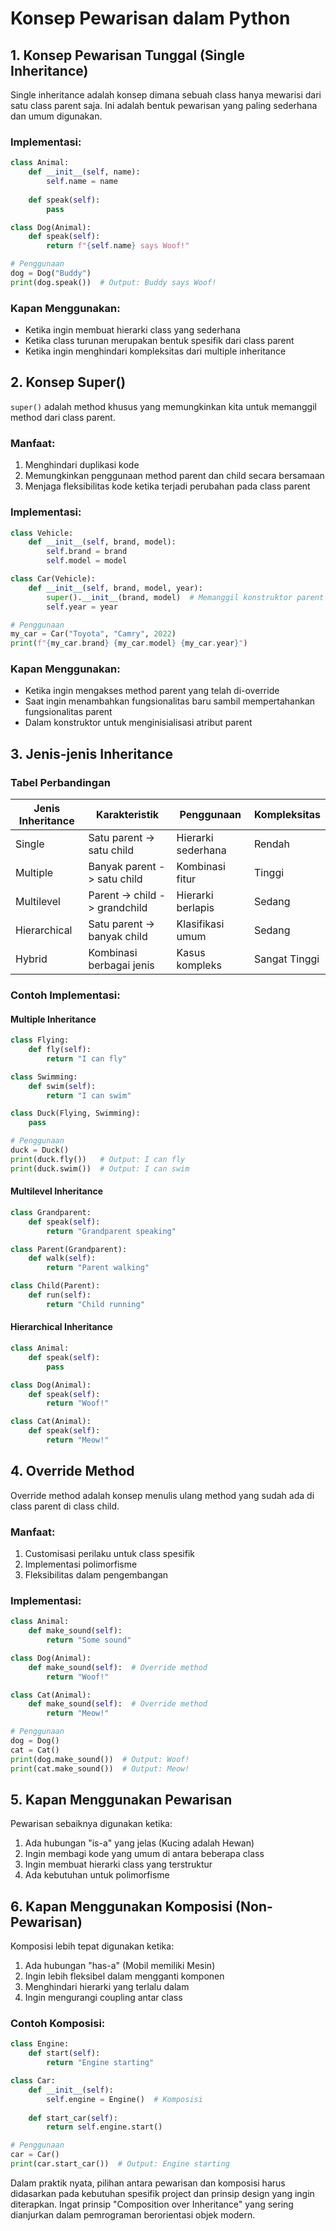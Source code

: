 # Konsep Pewarisan dalam Python

## 1. Konsep Pewarisan Tunggal (Single Inheritance)

Single inheritance adalah konsep dimana sebuah class hanya mewarisi dari satu class parent saja. Ini adalah bentuk pewarisan yang paling sederhana dan umum digunakan.

### Implementasi:
```python
class Animal:
    def __init__(self, name):
        self.name = name
    
    def speak(self):
        pass

class Dog(Animal):
    def speak(self):
        return f"{self.name} says Woof!"

# Penggunaan
dog = Dog("Buddy")
print(dog.speak())  # Output: Buddy says Woof!
```

### Kapan Menggunakan:
- Ketika ingin membuat hierarki class yang sederhana
- Ketika class turunan merupakan bentuk spesifik dari class parent
- Ketika ingin menghindari kompleksitas dari multiple inheritance

## 2. Konsep Super()

`super()` adalah method khusus yang memungkinkan kita untuk memanggil method dari class parent.

### Manfaat:
1. Menghindari duplikasi kode
2. Memungkinkan penggunaan method parent dan child secara bersamaan
3. Menjaga fleksibilitas kode ketika terjadi perubahan pada class parent

### Implementasi:
```python
class Vehicle:
    def __init__(self, brand, model):
        self.brand = brand
        self.model = model

class Car(Vehicle):
    def __init__(self, brand, model, year):
        super().__init__(brand, model)  # Memanggil konstruktor parent
        self.year = year

# Penggunaan
my_car = Car("Toyota", "Camry", 2022)
print(f"{my_car.brand} {my_car.model} {my_car.year}")
```

### Kapan Menggunakan:
- Ketika ingin mengakses method parent yang telah di-override
- Saat ingin menambahkan fungsionalitas baru sambil mempertahankan fungsionalitas parent
- Dalam konstruktor untuk menginisialisasi atribut parent

## 3. Jenis-jenis Inheritance

### Tabel Perbandingan

| Jenis Inheritance | Karakteristik | Penggunaan | Kompleksitas |
|-------------------|---------------|------------|--------------|
| Single | Satu parent -> satu child | Hierarki sederhana | Rendah |
| Multiple | Banyak parent -> satu child | Kombinasi fitur | Tinggi |
| Multilevel | Parent -> child -> grandchild | Hierarki berlapis | Sedang |
| Hierarchical | Satu parent -> banyak child | Klasifikasi umum | Sedang |
| Hybrid | Kombinasi berbagai jenis | Kasus kompleks | Sangat Tinggi |

### Contoh Implementasi:

#### Multiple Inheritance
```python
class Flying:
    def fly(self):
        return "I can fly"

class Swimming:
    def swim(self):
        return "I can swim"

class Duck(Flying, Swimming):
    pass

# Penggunaan
duck = Duck()
print(duck.fly())   # Output: I can fly
print(duck.swim())  # Output: I can swim
```

#### Multilevel Inheritance
```python
class Grandparent:
    def speak(self):
        return "Grandparent speaking"

class Parent(Grandparent):
    def walk(self):
        return "Parent walking"

class Child(Parent):
    def run(self):
        return "Child running"
```

#### Hierarchical Inheritance
```python
class Animal:
    def speak(self):
        pass

class Dog(Animal):
    def speak(self):
        return "Woof!"

class Cat(Animal):
    def speak(self):
        return "Meow!"
```

## 4. Override Method

Override method adalah konsep menulis ulang method yang sudah ada di class parent di class child.

### Manfaat:
1. Customisasi perilaku untuk class spesifik
2. Implementasi polimorfisme
3. Fleksibilitas dalam pengembangan

### Implementasi:
```python
class Animal:
    def make_sound(self):
        return "Some sound"

class Dog(Animal):
    def make_sound(self):  # Override method
        return "Woof!"

class Cat(Animal):
    def make_sound(self):  # Override method
        return "Meow!"

# Penggunaan
dog = Dog()
cat = Cat()
print(dog.make_sound())  # Output: Woof!
print(cat.make_sound())  # Output: Meow!
```

## 5. Kapan Menggunakan Pewarisan

Pewarisan sebaiknya digunakan ketika:
1. Ada hubungan "is-a" yang jelas (Kucing adalah Hewan)
2. Ingin membagi kode yang umum di antara beberapa class
3. Ingin membuat hierarki class yang terstruktur
4. Ada kebutuhan untuk polimorfisme

## 6. Kapan Menggunakan Komposisi (Non-Pewarisan)

Komposisi lebih tepat digunakan ketika:
1. Ada hubungan "has-a" (Mobil memiliki Mesin)
2. Ingin lebih fleksibel dalam mengganti komponen
3. Menghindari hierarki yang terlalu dalam
4. Ingin mengurangi coupling antar class

### Contoh Komposisi:
```python
class Engine:
    def start(self):
        return "Engine starting"

class Car:
    def __init__(self):
        self.engine = Engine()  # Komposisi
    
    def start_car(self):
        return self.engine.start()

# Penggunaan
car = Car()
print(car.start_car())  # Output: Engine starting
```

Dalam praktik nyata, pilihan antara pewarisan dan komposisi harus didasarkan pada kebutuhan spesifik project dan prinsip design yang ingin diterapkan. Ingat prinsip "Composition over Inheritance" yang sering dianjurkan dalam pemrograman berorientasi objek modern.
